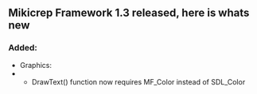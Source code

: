 ## Mikicrep Framework 1.3 released, here is whats new

### Added:
- Graphics:
- - DrawText() function now requires MF_Color instead of SDL_Color